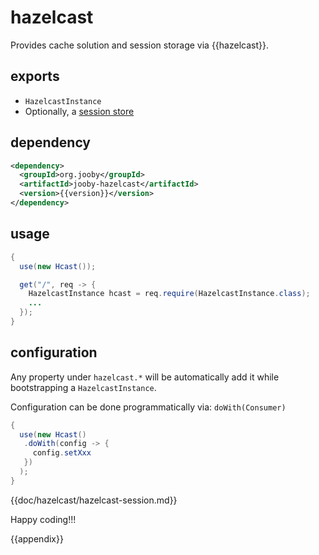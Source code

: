 # hazelcast

Provides cache solution and session storage via {{hazelcast}}.

## exports

* ```HazelcastInstance```
* Optionally, a [session store]({{defdocs}}/hazelcast/HcastSessionStore.html)

## dependency

```xml
<dependency>
  <groupId>org.jooby</groupId>
  <artifactId>jooby-hazelcast</artifactId>
  <version>{{version}}</version>
</dependency>
```

## usage

```java
{
  use(new Hcast());

  get("/", req -> {
    HazelcastInstance hcast = req.require(HazelcastInstance.class);
    ...
  });
}
```

## configuration

Any property under ```hazelcast.*``` will be automatically add it while bootstrapping a ```HazelcastInstance```.

Configuration can be done programmatically via: ```doWith(Consumer)```

```java
{
  use(new Hcast()
   .doWith(config -> {
     config.setXxx
   })
  );
}
```

{{doc/hazelcast/hazelcast-session.md}}

Happy coding!!!

{{appendix}}
